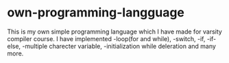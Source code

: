 # own-programming-langguage
This is my own simple programming language which I have made for varsity compiler course. I have implemented 
-loop(for and while),
-switch,
-if, 
-if-else,
-multiple charecter variable,
-initialization while deleration and many more. 
